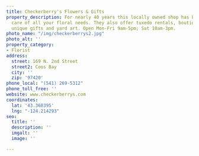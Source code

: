 ```yaml
---
title: Checkerberry's Flowers & Gifts
property_description: For nearly 40 years this locally owned shop has been taking
  care of all your floral needs. They also offer tuxedo rentals, boutique style clothing,
  unique gifts and yard art. Open Mon-Fri 9am-5pm; Sat 10am-3pm.
photo_name: "/img/checkerberrys2.jpg"
photo_alt: ''
property_category:
- Florist
address:
  street: 169 N. 2nd Street
  street2: Coos Bay
  city: ''
  zip: '97420'
phone_local: "(541) 269-5312"
phone_toll_free: ''
website: www.checkerberrys.com
coordinates:
  lat: '43.368395'
  lng: "-124.214293"
seo:
  title: ''
  description: ''
  imgalt: ''
  image: ''

---
```


